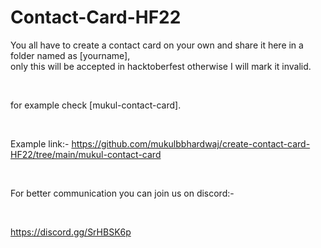 # Contact-Card-HF22


You all have to create a contact card on your own and share it here in a folder named as [yourname],
<br>
only this will be accepted in hacktoberfest otherwise I will mark it invalid. 

<br>

for example check [mukul-contact-card]. 

<br>


Example link:- https://github.com/mukulbbhardwaj/create-contact-card-HF22/tree/main/mukul-contact-card

<br>

For better communication you can join us on discord:-

<br>

https://discord.gg/SrHBSK6p
